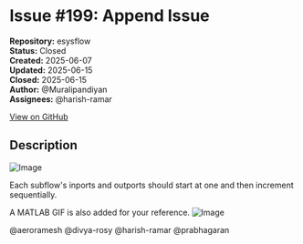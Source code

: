 # Issue #199: Append Issue

**Repository:** esysflow  
**Status:** Closed  
**Created:** 2025-06-07  
**Updated:** 2025-06-15  
**Closed:** 2025-06-15  
**Author:** @Muralipandiyan  
**Assignees:** @harish-ramar  

[View on GitHub](https://github.com/Simtestlab/esysflow/issues/199)

## Description

![Image](https://github.com/user-attachments/assets/9c264543-72c9-4d07-865d-ad33fcd7de1d)

Each subflow's inports and outports should start at one and then increment sequentially. 

A MATLAB GIF is also added for your reference.
![Image](https://github.com/user-attachments/assets/47a2e9ad-3ab2-4b5e-94a7-8020ad3e8cad)

@aeroramesh @divya-rosy @harish-ramar @prabhagaran 
